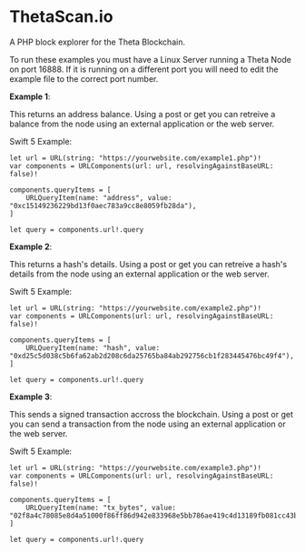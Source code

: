 # ThetaScan.io

A PHP block explorer for the Theta Blockchain.  

To run these examples you must have a Linux Server running a Theta Node on port 16888.  If it is running on a different port you will need to edit the example file to the correct port number.

**Example 1**: 

This returns an address balance.
Using a post or get you can retreive a balance from the node using an external application or the web server.

Swift 5 Example:
```
let url = URL(string: "https://yourwebsite.com/example1.php")!
var components = URLComponents(url: url, resolvingAgainstBaseURL: false)!

components.queryItems = [
    URLQueryItem(name: "address", value: "0xc15149236229bd13f0aec783a9cc8e8059fb28da"),
]

let query = components.url!.query
```

**Example 2**: 

This returns a hash's details.
Using a post or get you can retreive a hash's details from the node using an external application or the web server.

Swift 5 Example:
```
let url = URL(string: "https://yourwebsite.com/example2.php")!
var components = URLComponents(url: url, resolvingAgainstBaseURL: false)!

components.queryItems = [
    URLQueryItem(name: "hash", value: "0xd25c5d038c5b6fa62ab2d208c6da25765ba84ab292756cb1f283445476bc49f4"),
]

let query = components.url!.query
```

**Example 3**: 

This sends a signed transaction accross the blockchain.
Using a post or get you can send a transaction from the node using an external application or the web server.

Swift 5 Example:
```
let url = URL(string: "https://yourwebsite.com/example3.php")!
var components = URLComponents(url: url, resolvingAgainstBaseURL: false)!

components.queryItems = [
    URLQueryItem(name: "tx_bytes", value: "02f8a4c78085e8d4a51000f86ff86d942e833968e5bb786ae419c4d13189fb081cc43babd3888ac7230489e800008901158e46f1e875100015b841c2daae6cab92e37308763664fcbe93d90219df5a3520853a9713e70e734b11f27a43db6b77da4f885213b45a294c2b4c74dc9a018d35ba93e5b9297876a293c700eae9949f1233798e905e173560071255140b4a8abd3ec6d3888ac7230489e800008901158e460913d00000"),
]

let query = components.url!.query
```

